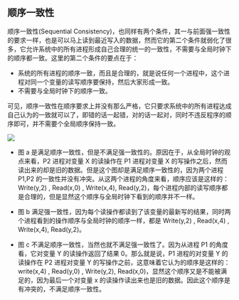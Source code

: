 ## 顺序一致性

顺序一致性(Sequential Consistency)，也同样有两个条件，其一与前面强一致性的要求一样，也是可以马上读到最近写入的数据，然而它的第二个条件就弱化了很多，它允许系统中的所有进程形成自己合理的统一的一致性，不需要与全局时钟下的顺序都一致。这里的第二个条件的要点在于：

- 系统的所有进程的顺序一致，而且是合理的，就是说任何一个进程中，这个进程对同一个变量的读写顺序要保持，然后大家形成一致。
- 不需要与全局时钟下的顺序一致。

可见，顺序一致性在顺序要求上并没有那么严格，它只要求系统中的所有进程达成自己认为的一致就可以了，即错的话一起错，对的话一起对，同时不违反程序的顺序即可，并不需要个全局顺序保持一致。

![](https://i.postimg.cc/8CZ9pcLJ/image.png)

- 图 a 是满足顺序一致性，但是不满足强一致性的。原因在于，从全局时钟的观点来看，P2 进程对变量 X 的读操作在 P1 进程对变量 X 的写操作之后，然而读出来的却是旧的数据。但是这个图却是满足顺序一致性的，因为两个进程 P1,P2 的一致性并没有冲突。从这两个进程的角度来看，顺序应该是这样的：Write(y,2) , Read(x,0) , Write(x,4), Read(y,2)，每个进程内部的读写顺序都是合理的，但是显然这个顺序与全局时钟下看到的顺序并不一样。

- 图 b 满足强一致性，因为每个读操作都读到了该变量的最新写的结果，同时两个进程看到的操作顺序与全局时钟的顺序一样，都是 Write(y,2) , Read(x,4) , Write(x,4), Read(y,2)。

- 图 c 不满足顺序一致性，当然也就不满足强一致性了。因为从进程 P1 的角度看，它对变量 Y 的读操作返回了结果 0。那么就是说，P1 进程的对变量 Y 的读操作在 P2 进程对变量 Y 的写操作之前，这意味着它认为的顺序是这样的：write(x,4) , Read(y,0) , Write(y,2), Read(x,0)，显然这个顺序又是不能被满足的，因为最后一个对变量 x 的读操作读出来也是旧的数据。因此这个顺序是有冲突的，不满足顺序一致性。
